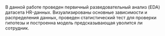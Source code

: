 В данной работе проведен первичный разведовательный анализ (EDA) датасета HR-данных. Визуализированы основные зависимости и распределения данных, проведен статистический тест для проверки гипотезы и построенна модель предсказывающая уволится ли сотрудник.  
